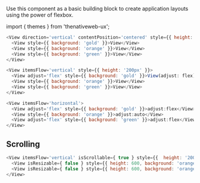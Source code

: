 Use this component as a basic building block to create application layouts using the power of flexbox.

import { themes } from 'thenativeweb-ux';
```javascript
<View direction='vertical' contentPosition='centered' style={{ height: '200px' }}>
  <View style={{ background: 'gold' }}>View</View>
  <View style={{ background: 'orange' }}>View</View>
  <View style={{ background: 'green' }}>View</View>
</View>
```

```javascript
<View itemsFlow='vertical' style={{ height: '200px' }}>
  <View adjust='flex' style={{ background: 'gold' }}>View(adjust: flex)</View>
  <View style={{ background: 'orange' }}>View</View>
  <View style={{ background: 'green' }}>View</View>
</View>
```

```javascript
<View itemsFlow='horizontal'>
  <View adjust='flex' style={{ background: 'gold' }}>adjust:flex</View>
  <View style={{ background: 'orange' }}>adjust:auto</View>
  <View adjust='flex' style={{ background: 'green' }}>adjust:flex</View>
</View>
```

## Scrolling

```javascript
<View itemsFlow='vertical' isScrollable={ true } style={{  height: '200px'  }}>
  <View isResizable={ false } style={{ height: 600, background: 'orange' }}>View</View>
  <View isResizable={ false } style={{ height: 600, background: 'orange' }}>View</View>
</View>
```
